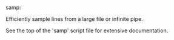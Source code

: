 samp:

Efficiently sample lines from a large file or infinite pipe. 

See the top of the 'samp' script file for extensive documentation.